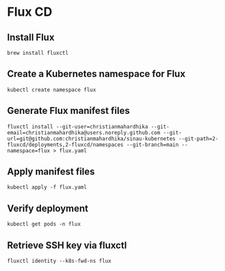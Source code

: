 # Flux CD

## Install Flux

```
brew install fluxctl
```

## Create a Kubernetes namespace for Flux

```
kubectl create namespace flux
```

## Generate Flux manifest files

```
fluxctl install --git-user=christianmahardhika --git-email=christianmahardhika@users.noreply.github.com --git-url=git@github.com:christianmahardhika/sinau-kubernetes --git-path=2-fluxcd/deployments,2-fluxcd/namespaces --git-branch=main --namespace=flux > flux.yaml
```

## Apply manifest files

```
kubectl apply -f flux.yaml
```

## Verify deployment

```
kubectl get pods -n flux
```

## Retrieve SSH key via fluxctl

```
fluxctl identity --k8s-fwd-ns flux
```
